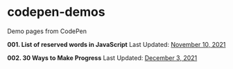 # codepen-demos

Demo pages from CodePen

**001. List of reserved words in JavaScript**
Last Updated: [November 10, 2021](https://codepen.io/j2vi/pen/oNNWKoZ)

**002. 30 Ways to Make Progress**
Last Updated: [December 3, 2021](https://codepen.io/j2vi/pen/abyegdW)
